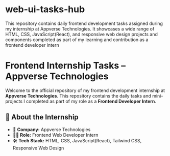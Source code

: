# web-ui-tasks-hub
This repository contains daily frontend development tasks assigned during my internship at Appverse Technologies. It showcases a wide range of HTML, CSS, JavaScript(React), and responsive web design projects and components completed as part of my learning and contribution as a frontend developer intern

# Frontend Internship Tasks – Appverse Technologies

Welcome to the official repository of my frontend development internship at **Appverse Technologies**. This repository contains the daily tasks and mini-projects I completed as part of my role as a **Frontend Developer Intern**.

## 🚀 About the Internship

- 📍 **Company:** Appverse Technologies  
- 👨‍💻 **Role:** Frontend Web Developer Intern  
- 🛠️ **Tech Stack:** HTML, CSS, JavaScript(React), Tailwind CSS, Responsive Web Design
